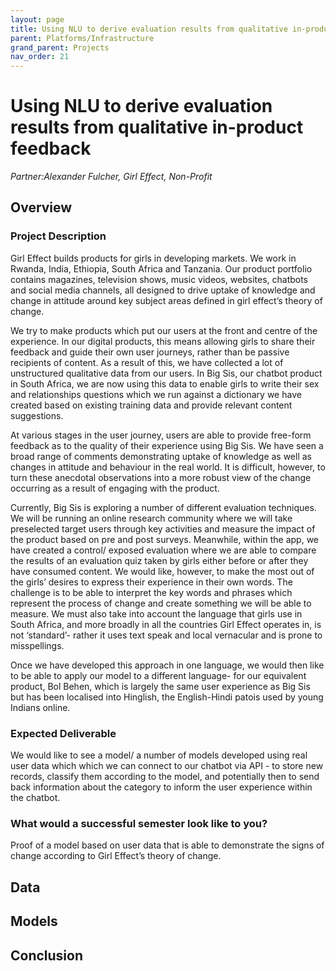 ```yaml
---
layout: page
title: Using NLU to derive evaluation results from qualitative in-product feedbackproducts for girls in developing countries
parent: Platforms/Infrastructure
grand_parent: Projects 
nav_order: 21
---
```



# Using NLU to derive evaluation results from qualitative in-product feedback
*Partner:Alexander Fulcher, Girl Effect, Non-Profit*

## Overview
### Project Description
Girl Effect builds products for girls in developing markets. We work in Rwanda, India, Ethiopia, South Africa and Tanzania.  Our product portfolio contains magazines, television shows, music videos, websites, chatbots and social media channels, all designed to drive uptake of knowledge and change in attitude around key subject areas defined in girl effect’s theory of change. 

We try to make products which put our users at the front and centre of the experience. In our digital products, this means allowing girls to share their feedback and guide their own user journeys, rather than be passive recipients of content. As a result of this, we have collected a lot of unstructured qualitative data from our users. In Big Sis, our chatbot product in South Africa, we are now using this data to enable girls to write their sex and relationships questions which we run  against a dictionary we have created based on existing training data and provide relevant content suggestions.

At various stages in the user journey, users are able to provide free-form feedback as to the quality of their experience using Big Sis. We have seen a broad range of comments demonstrating uptake of knowledge as well as changes in attitude and behaviour in the real world. It is difficult, however, to turn these anecdotal observations into a more robust view of the change occurring as a result of engaging with the product.

Currently, Big Sis is exploring a number of different evaluation techniques. We will be running an online research community where we will take preselected target users through key activities and measure the impact of the product based on pre and post surveys. Meanwhile, within the app, we have created a control/ exposed evaluation where we are able to compare the results of an evaluation quiz taken by girls either before or after they have consumed content.
We would like, however, to make the most out of the girls’ desires to express their experience in their own words. The challenge is to be able to interpret the key words and phrases which represent the process of change and create something we will be able to measure. We must also take into account the language that girls use in South Africa, and more broadly in all the countries Girl Effect operates in, is not ‘standard’- rather it uses text speak and local vernacular and is prone to misspellings.

Once we have developed this approach in one language, we would then like to be able to apply our model to a different language- for our equivalent product, Bol Behen, which is largely the same user experience as Big Sis but has been localised into Hinglish, the English-Hindi patois used by young Indians online.

### Expected Deliverable
We would like to see a model/ a number of models developed using real user data which which we can connect to our chatbot via API - to store new records, classify them according to the model, and potentially then to send back information about the category to inform the user experience within the chatbot.
### What would a successful semester look like to you?
Proof of a model based on user data that is able to demonstrate the signs of change according to Girl Effect’s theory of change.


## Data

## Models

## Conclusion


```python

```